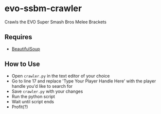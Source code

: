 # evo-ssbm-crawler
Crawls the EVO Super Smash Bros Melee Brackets

## Requires
- [BeautifulSoup](http://www.crummy.com/software/BeautifulSoup/)

## How to Use
- Open `crawler.py` in the text editor of your choice
- Go to line 17 and replace 'Type Your Player Handle Here' with the player handle you'd like to search for
- Save `crawler.py` with your changes
- Run the python script
- Wait until script ends
- Profit(?)